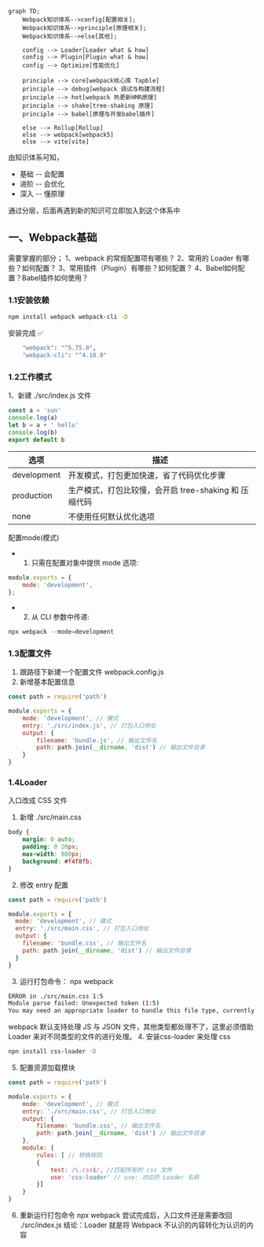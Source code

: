 ```mermaid
graph TD;
    Webpack知识体系-->config[配置相关];
    Webpack知识体系-->principle[原理相关];
    Webpack知识体系-->else[其他];
    
    config --> Loader[Loader what & how]
    config --> Plugin[Plugin what & how]
    config --> Optimize[性能优化]

    principle --> core[webpack核心库 Tapble]
    principle --> debug[webpack 调试与构建流程]
    principle --> hot[webpack 热更新HMR原理]
    principle --> shake[tree-shaking 原理]
    principle --> babel[原理与开发babel插件]

    else --> Rollup[Rollup]
    else --> webpack[webpack5]
    else --> vite[vite]
```
由知识体系可知，
- 基础 -- 会配置
- 进阶 -- 会优化
- 深入 -- 懂原理

通过分层，后面再遇到新的知识可立即加入到这个体系中

## 一、Webpack基础
需要掌握的部分；
1、webpack 的常规配置项有哪些？
2、常用的 Loader 有哪些？如何配置？
3、常用插件（Plugin）有哪些？如何配置？
4、Babel如何配置？Babel插件如何使用？

### 1.1安装依赖
```sh
npm install webpack webpack-cli -D
```
安装完成 ✅
```sh
    "webpack": "^5.75.0",
    "webpack-cli": "^4.10.0"
```
### 1.2工作模式
1、新建 ./src/index.js 文件
```js
const a = 'sun'
console.log(a)
let b = a + ' hello'
console.log(b)
export default b
```


|选项|描述|
|---|---|
|development|开发模式，打包更加快速，省了代码优化步骤
|production|生产模式，打包比较慢，会开启 tree-shaking 和 压缩代码
|none|不使用任何默认优化选项

配置mode(模式)
- 1. 只需在配置对象中提供 mode 选项:
```js
module.exports = {
    mode: 'development',
};
```
- 2. 从 CLI 参数中传递:
```js
npx webpack --mode=development
```

### 1.3配置文件
1. 跟路径下新建一个配置文件 webpack.config.js
2. 新增基本配置信息
```js
const path = require('path')

module.exports = {
    mode: 'development', // 模式
    entry: './src/index.js', // 打包入口地址
    output: {
        filename: 'bundle.js', // 输出文件名
        path: path.join(__dirname, 'dist') // 输出文件目录
    }
}
```
### 1.4Loader
入口改成 CSS 文件
1. 新增 ./src/main.css
```css
body {
    margin: 0 auto;
    padding: 0 20px;
    max-width: 800px;
    background: #f4f8fb;
}
```
2. 修改 entry 配置
```js
const path = require('path')

module.exports = {
  mode: 'development', // 模式
  entry: './src/main.css', // 打包入口地址
  output: {
    filename: 'bundle.css', // 输出文件名
    path: path.join(__dirname, 'dist') // 输出文件目录
  }
}
```
3. 运行打包命令： npx webpack
```sh
ERROR in ./src/main.css 1:5
Module parse failed: Unexpected token (1:5)
You may need an appropriate loader to handle this file type, currently no loaders are configured to process this file. See https://webpack.js.org/concepts#loaders
```
webpack 默认支持处理 JS 与 JSON 文件，其他类型都处理不了，这里必须借助 Loader 来对不同类型的文件的进行处理。
4. 安装css-loader 来处理 css
```sh
npn install css-loader -D
```
5. 配置资源加载模块
```js
const path = require('path')

module.exports = {
    mode: 'development', // 模式
    entry: './src/main.css', // 打包入口地址
    output: {
        filename: 'bundle.css', // 输出文件名
        path: path.join(__dirname, 'dist') // 输出文件目录
    },
    module: { 
        rules: [ // 转换规则
        {
            test: /\.css$/, //匹配所有的 css 文件
            use: 'css-loader' // use: 对应的 Loader 名称
        }]
    }
}
```
6. 重新运行打包命令 npx webpack
尝试完成后，入口文件还是需要改回 ./src/index.js
结论：Loader 就是将 Webpack 不认识的内容转化为认识的内容